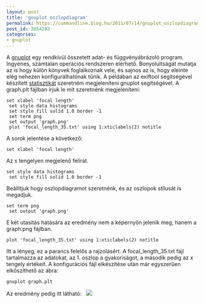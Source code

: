```yaml
---
layout: post
title: 'gnuplot oszlopdiagram'
permalink: https://commandline.blog.hu/2011/07/14/gnuplot_oszlopdiagram_1
post_id: 3054203
categories: 
- gnuplot
---
```


A 
[gnuplot](http://www.gnuplot.info/) egy rendkívül összetett adat- és függvényábrázoló program. Ingyenes, számtalan operációs rendszeren elérhető. Bonyolultságát mutatja az is hogy külön könyvek foglalkoznak vele, és sajnos az is, hogy eleinte elég nehezen konfigurálhatónak tűnik. 
A példában az exiftool segítségével készített 
[statisztikát](http://commandline.blog.hu/2011/07/11/statisztika_keszitese_exiftool_segitsegevel) szeretném megjeleníteni gnuplot segítségével. A graph.plt fájlban írjuk le mit szeretnénk megjeleníteni: 
```
set xlabel 'focal length'
 set style data histograms
 set style fill solid 1.0 border -1
 set term png
 set output 'graph.png'
 plot 'focal_length_35.txt' using 1:xticlabels(2) notitle
``` 
A sorok jelentése a következő: 
```
set xlabel 'focal length'
``` 
Az x tengelyen megjelenő felirat. 
```
set style data histograms
 set style fill solid 1.0 border -1
``` 
Beállítjuk hogy oszlopdiagramot szeretnénk, és az oszlopok stílusát is megadjuk. 
```
set term png
 set output 'graph.png'
``` 
E két utasítás hatására az eredmény nem a képernyőn jelenik meg, hanem a graph.png fájlban. 
```
plot 'focal_length_35.txt' using 1:xticlabels(2) notitle
``` 
Itt a lényeg, ez a parancs felelős a rajzolásért. A focal_length_35.txt fájl tartalmazza az adatokat, az 1. oszlop a gyakoriságot, a második pedig az x tengely értékeit. 
A konfigurációs fájl elkészítése után már egyszerűen elkőszíthető az ábra: 
```
gnuplot graph.plt
``` 
Az eredmény pedig itt látható: 
 
![](http://commandline.blog.hu/media/image/gnuplot_test1.png) 
 
